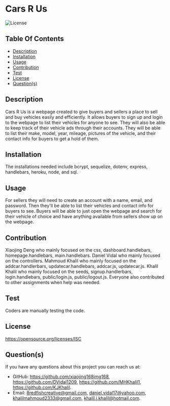 # Cars R Us

  ![License](https://img.shields.io/badge/License-ISC-red.svg)

  ## Table Of Contents
  * [Description](#description)
  * [Installation](#installation)
  * [Usage](#usage)
  * [Contribution](#contribution)
  * [Test](#test)
  * [License](#license)
  * [Question(s)](#questions)

  ## Description
  Cars R Us is a webpage created to give buyers and sellers a place to sell and buy vehicles easily and efficiently. It allows buyers to sign up and login to the webpage to list their vehicles for anyone to see. They will also be able to keep track of their vehicle ads through their accounts. They will be able to list their make, model, year, mileage, pictures of the vehicle, and their contact info for buyers to get a hold of them.

  ## Installation
  The installations needed include bcrypt, sequelize, dotenv, express, handlebars, heroku, node, and sql.

  ## Usage
  For sellers they will need to create an account with a name, email, and password. Then they'll be able to list their vehicles and contact info for buyers to see. Buyers will be able to just open the webpage and search for their vehicle of choice and have anything available from sellers show up on the webpage.

  ## Contribution
  Xiaojing Deng who mainly focused on the css, dashboard.handlebars, homepage.handlebars, main.handlebars. Daniel Vidal who mainly focused on the controllers. Mahmoud Khalil who mainly focused on the addcar.handlerbars, updatecar.handlebars, addcar.js, updatecar.js. Khalil Khalil who mainly focused on the seeds, signup.handlerbars, login.handlebars,  public/login.js, public/logout.js. Everyone also contributed to other assignments when help was needed.

  ## Test
  Coders are manually testing the code.

  ## License
  https://opensource.org/licenses/ISC

  ## Question(s)
  If you have any questions about this project you can reach us at:
  * GitHub: https://github.com/xiaojing168jmg168, https://github.com/DVidal1209, https://github.com/MHKhalil1, https://github.com/KJKhalil.
  * Email: 8redfishcreative@gmail.com, daniel.vidal17@yahoo.com, khalilmahmoud2333@gmail.com, khalil.j.khalil@hotmail.com.
